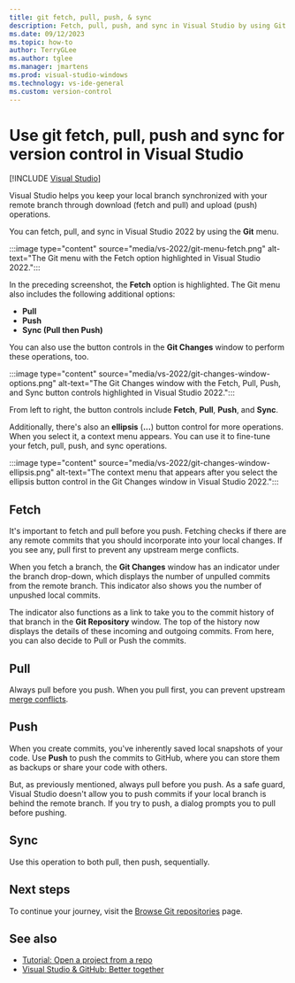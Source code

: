 ```yaml
---
title: git fetch, pull, push, & sync
description: Fetch, pull, push, and sync in Visual Studio by using Git or Azure DevOps.
ms.date: 09/12/2023
ms.topic: how-to
author: TerryGLee
ms.author: tglee
ms.manager: jmartens
ms.prod: visual-studio-windows
ms.technology: vs-ide-general
ms.custom: version-control
---
```

# Use git fetch, pull, push and sync for version control in Visual Studio

 [!INCLUDE [Visual Studio](~/includes/applies-to-version/vs-windows-only.md)]

Visual Studio helps you keep your local branch synchronized with your remote branch through download (fetch and pull) and upload (push) operations.

You can fetch, pull, and sync in Visual Studio 2022 by using the **Git** menu.

:::image type="content" source="media/vs-2022/git-menu-fetch.png" alt-text="The Git menu with the Fetch option highlighted in Visual Studio 2022.":::

In the preceding screenshot, the **Fetch** option is highlighted. The Git menu also includes the following additional options:

- **Pull**
- **Push**
- **Sync (Pull then Push)**

You can also use the button controls in the **Git Changes** window to perform these operations, too.

:::image type="content" source="media/vs-2022/git-changes-window-options.png" alt-text="The Git Changes window with the Fetch, Pull, Push, and Sync button controls highlighted in Visual Studio 2022.":::

From left to right, the button controls include **Fetch**, **Pull**, **Push**, and **Sync**.

Additionally, there's also an **ellipsis** (**...**) button control for more operations. When you select it, a context menu appears. You can use it to fine-tune your fetch, pull, push, and sync operations.

:::image type="content" source="media/vs-2022/git-changes-window-ellipsis.png" alt-text="The context menu that appears after you select the ellipsis button control in the Git Changes window in Visual Studio 2022.":::

## Fetch

It's important to fetch and pull before you push. Fetching checks if there are any remote commits that you should incorporate into your local changes. If you see any, pull first to prevent any upstream merge conflicts.

When you fetch a branch, the **Git Changes** window has an indicator under the branch drop-down, which displays the number of unpulled commits from the remote branch. This indicator also shows you the number of unpushed local commits.

The indicator also functions as a link to take you to the commit history of that branch in the **Git Repository** window. The top of the history now displays the details of these incoming and outgoing commits. From here, you can also decide to Pull or Push the commits.

## Pull

Always pull before you push. When you pull first, you can prevent upstream [merge conflicts](git-resolve-conflicts.md).

## Push

When you create commits, you've inherently saved local snapshots of your code. Use **Push** to push the commits to GitHub, where you can store them as backups or share your code with others.

But, as previously mentioned, always pull before you push. As a safe guard, Visual Studio doesn't allow you to push commits if your local branch is behind the remote branch. If you try to push, a dialog prompts you to pull before pushing.

## Sync

Use this operation to both pull, then push, sequentially.

## Next steps

To continue your journey, visit the [Browse Git repositories](git-browse-repository.md) page.

## See also

- [Tutorial: Open a project from a repo](../get-started/tutorial-open-project-from-repo.md)
- [Visual Studio & GitHub: Better together](https://visualstudio.microsoft.com/vs/github/)
